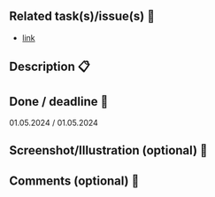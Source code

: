 ## Related task(s)/issue(s) :link:

-   [link](https://github.com/)

## Description :clipboard:

 <!-- a short desription of changes -->

## Done / deadline :date:

01.05.2024 / 01.05.2024

## Screenshot/Illustration (optional) :pushpin:

 <!-- Illustrations or screenshots that can improve understanding results -->

## Comments (optional) :speech_balloon:

<!-- Any additional information about this PR -->
